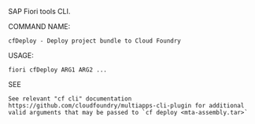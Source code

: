 SAP Fiori tools CLI.

COMMAND NAME:

    cfDeploy - Deploy project bundle to Cloud Foundry 

USAGE:

    fiori cfDeploy ARG1 ARG2 ...

SEE

    See relevant "cf cli" documentation https://github.com/cloudfoundry/multiapps-cli-plugin for additional valid arguments that may be passed to `cf deploy <mta-assembly.tar>`